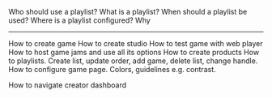 <!--
MIT License

Copyright (c) 2020-2022 Macaroni Studios AB

Permission is hereby granted, free of charge, to any person obtaining a copy
of this software and associated documentation files (the "Software"), to deal
in the Software without restriction, including without limitation the rights
to use, copy, modify, merge, publish, distribute, sublicense, and/or sell
copies of the Software, and to permit persons to whom the Software is
furnished to do so, subject to the following conditions:

The above copyright notice and this permission notice shall be included in all
copies or substantial portions of the Software.

THE SOFTWARE IS PROVIDED "AS IS", WITHOUT WARRANTY OF ANY KIND, EXPRESS OR
IMPLIED, INCLUDING BUT NOT LIMITED TO THE WARRANTIES OF MERCHANTABILITY,
FITNESS FOR A PARTICULAR PURPOSE AND NONINFRINGEMENT. IN NO EVENT SHALL THE
AUTHORS OR COPYRIGHT HOLDERS BE LIABLE FOR ANY CLAIM, DAMAGES OR OTHER
LIABILITY, WHETHER IN AN ACTION OF CONTRACT, TORT OR OTHERWISE, ARISING FROM,
OUT OF OR IN CONNECTION WITH THE SOFTWARE OR THE USE OR OTHER DEALINGS IN THE
SOFTWARE.
-->

Who should use a playlist?
What is a playlist?
When should a playlist be used?
Where is a playlist configured?
Why

---

How to create game
How to create studio
How to test game with web player
How to host game jams and use all its options
How to create products
How to playlists. Create list, update order, add game, delete list, change handle.
How to configure game page. Colors, guidelines e.g. contrast.

How to navigate creator dashboard
